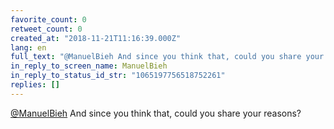 ```yaml
---
favorite_count: 0
retweet_count: 0
created_at: "2018-11-21T11:16:39.000Z"
lang: en
full_text: "@ManuelBieh And since you think that, could you share your reasons?"
in_reply_to_screen_name: ManuelBieh
in_reply_to_status_id_str: "1065197756518752261"
replies: []
---
```


[@ManuelBieh](https://twitter.com/ManuelBieh) And since you think that, could
you share your reasons?
